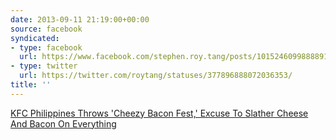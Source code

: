 ```yaml
---
date: 2013-09-11 21:19:00+00:00
source: facebook
syndicated:
- type: facebook
  url: https://www.facebook.com/stephen.roy.tang/posts/10152460998888912
- type: twitter
  url: https://twitter.com/roytang/statuses/377896888072036353/
title: ''
---
```


[KFC Philippines Throws 'Cheezy Bacon Fest,' Excuse To Slather Cheese And Bacon On Everything](http://consumerist.com/2013/09/11/kfc-philippines-throws-cheezy-bacon-fest-excuse-to-slather-cheese-and-bacon-on-everything/)